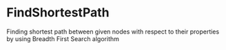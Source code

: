 # FindShortestPath
Finding shortest path between given nodes with respect to their properties by using Breadth First Search algorithm
